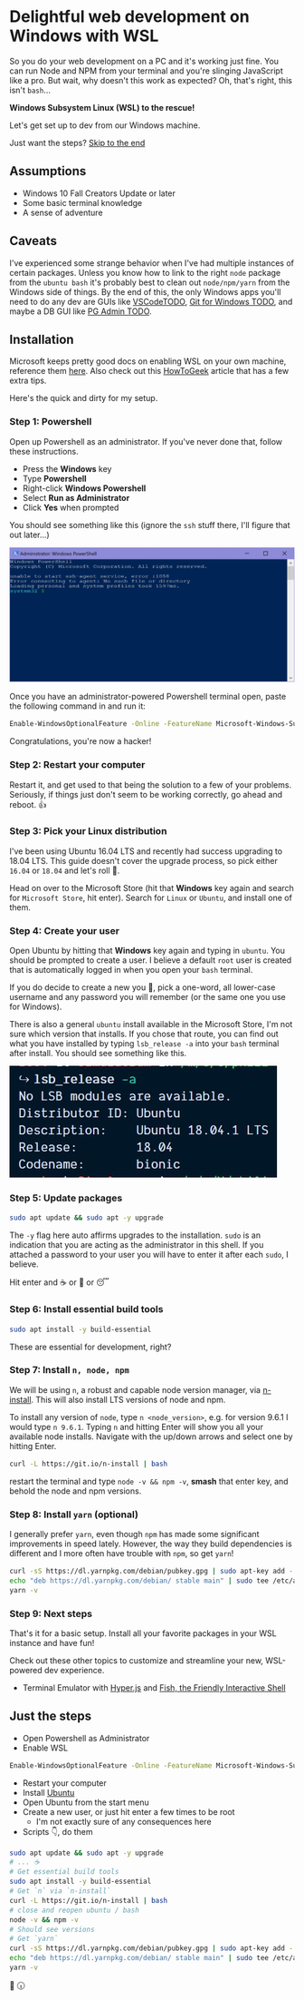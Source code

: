 # Delightful web development on Windows with WSL

So you do your web development on a PC and it's working just fine. You can run Node and NPM from your terminal and you're slinging JavaScript like a pro. But wait, why doesn't this work as expected? Oh, that's right, this isn't `bash`...

**Windows Subsystem Linux (WSL) to the rescue!**

Let's get set up to dev from our Windows machine.

Just want the steps? [Skip to the end](#just-the-steps)

## Assumptions

- Windows 10 Fall Creators Update or later
- Some basic terminal knowledge
- A sense of adventure

## Caveats

I've experienced some strange behavior when I've had multiple instances of certain packages. Unless you know how to link to the right `node` package from the `ubuntu bash` it's probably best to clean out `node/npm/yarn` from the Windows side of things. By the end of this, the only Windows apps you'll need to do any dev are GUIs like [VSCodeTODO](https:#), [Git for Windows TODO](https:#), and maybe a DB GUI like [PG Admin TODO](https://#).

## Installation

Microsoft keeps pretty good docs on enabling WSL on your own machine, reference them [here](https://docs.microsoft.com/en-us/windows/wsl/install-win10). Also check out this [HowToGeek](https://www.howtogeek.com/249966/how-to-install-and-use-the-linux-bash-shell-on-windows-10/) article that has a few extra tips.

Here's the quick and dirty for my setup.

### Step 1: Powershell

Open up Powershell as an administrator. If you've never done that, follow these instructions.

- Press the **Windows** key
- Type **Powershell**
- Right-click **Windows Powershell**
- Select **Run as Administrator**
- Click **Yes** when prompted

You should see something like this (ignore the `ssh` stuff there, I'll figure that out later...)

![Powershell](../assets/powershell.jpg)

Once you have an administrator-powered Powershell terminal open, paste the following command in and run it:

```bash
Enable-WindowsOptionalFeature -Online -FeatureName Microsoft-Windows-Subsystem-Linux
```

Congratulations, you're now a hacker!

### Step 2: Restart your computer

Restart it, and get used to that being the solution to a few of your problems. Seriously, if things just don't seem to be working correctly, go ahead and reboot. 👍

### Step 3: Pick your Linux distribution

I've been using Ubuntu 16.04 LTS and recently had success upgrading to 18.04 LTS. This guide doesn't cover the upgrade process, so pick either `16.04` or `18.04` and let's roll 🚀.

Head on over to the Microsoft Store (hit that **Windows** key again and search for `Microsoft Store`, hit enter). Search for `Linux` or `Ubuntu`, and install one of them.

### Step 4: Create your user

Open Ubuntu by hitting that **Windows** key again and typing in `ubuntu`. You should be prompted to create a user. I believe a default `root` user is created that is automatically logged in when you open your `bash` terminal.

If you do decide to create a new you 💁, pick a one-word, all lower-case username and any password you will remember (or the same one you use for Windows).

There is also a general `ubuntu` install available in the Microsoft Store, I'm not sure which version that installs. If you chose that route, you can find out what you have installed by typing `lsb_release -a` into your `bash` terminal after install. You should see something like this.

![Ubuntu version](../assets/lsb_release.jpg)

### Step 5: Update packages

```bash
sudo apt update && sudo apt -y upgrade
```

The `-y` flag here auto affirms upgrades to the installation. `sudo` is an indication that you are acting as the administrator in this shell. If you attached a password to your user you will have to enter it after each `sudo`, I believe.

Hit enter and ☕️ or 🚶 or 😴

### Step 6: Install essential build tools

```bash
sudo apt install -y build-essential
```

These are essential for development, right?

### Step 7: Install `n, node, npm`

We will be using `n`, a robust and capable node version manager, via [n-install](https://github.com/mklement0/n-install). This will also install LTS versions of node and npm.

To install any version of `node`, type `n <node_version>`, e.g. for version 9.6.1 I would type `n 9.6.1`. Typing `n` and hitting Enter will show you all your available node installs. Navigate with the up/down arrows and select one by hitting Enter.

```bash
curl -L https://git.io/n-install | bash
```

restart the terminal and type `node -v && npm -v`, **smash** that enter key, and behold the node and npm versions.

### Step 8: Install `yarn` (optional)

I generally prefer `yarn`, even though `npm` has made some significant improvements in speed lately. However, the way they build dependencies is different and I more often have trouble with `npm`, so get `yarn`!

```bash
curl -sS https://dl.yarnpkg.com/debian/pubkey.gpg | sudo apt-key add -
echo "deb https://dl.yarnpkg.com/debian/ stable main" | sudo tee /etc/apt/sources.list.d/yarn.list
yarn -v
```

### Step 9: Next steps

That's it for a basic setup. Install all your favorite packages in your WSL instance and have fun!

Check out these other topics to customize and streamline your new, WSL-powered dev experience.

- Terminal Emulator with [Hyper.js](https://hyper.is) and [Fish, the Friendly Interactive Shell](https://)

## Just the steps

- Open Powershell as Administrator
- Enable WSL

```bash
Enable-WindowsOptionalFeature -Online -FeatureName Microsoft-Windows-Subsystem-Linux
```

- Restart your computer
- Install [Ubuntu](https://www.microsoft.com/store/productId/9NBLGGH4MSV6)
- Open Ubuntu from the start menu
- Create a new user, or just hit enter a few times to be root
  - I'm not exactly sure of any consequences here
- Scripts 👇, do them

```bash
sudo apt update && sudo apt -y upgrade
# ... ☕️
# Get essential build tools
sudo apt install -y build-essential
# Get `n` via `n-install`
curl -L https://git.io/n-install | bash
# close and reopen ubuntu / bash
node -v && npm -v
# Should see versions
# Get `yarn`
curl -sS https://dl.yarnpkg.com/debian/pubkey.gpg | sudo apt-key add -
echo "deb https://dl.yarnpkg.com/debian/ stable main" | sudo tee /etc/apt/sources.list.d/yarn.list
yarn -v
```

🍕 🕡
